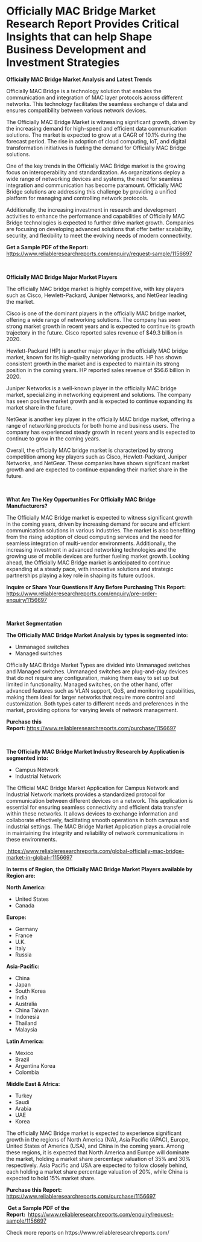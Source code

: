 <p><h1>Officially MAC Bridge Market Research Report Provides Critical Insights that can help Shape Business Development and Investment Strategies</h1></p><p><strong>Officially MAC Bridge Market Analysis and Latest Trends</strong></p>
<p><p>Officially MAC Bridge is a technology solution that enables the communication and integration of MAC layer protocols across different networks. This technology facilitates the seamless exchange of data and ensures compatibility between various network devices.</p><p>The Officially MAC Bridge Market is witnessing significant growth, driven by the increasing demand for high-speed and efficient data communication solutions. The market is expected to grow at a CAGR of 10.1% during the forecast period. The rise in adoption of cloud computing, IoT, and digital transformation initiatives is fueling the demand for Officially MAC Bridge solutions.</p><p>One of the key trends in the Officially MAC Bridge market is the growing focus on interoperability and standardization. As organizations deploy a wide range of networking devices and systems, the need for seamless integration and communication has become paramount. Officially MAC Bridge solutions are addressing this challenge by providing a unified platform for managing and controlling network protocols.</p><p>Additionally, the increasing investment in research and development activities to enhance the performance and capabilities of Officially MAC Bridge technologies is expected to further drive market growth. Companies are focusing on developing advanced solutions that offer better scalability, security, and flexibility to meet the evolving needs of modern connectivity.</p></p>
<p><strong>Get a Sample PDF of the Report:&nbsp;</strong> <a href="https://www.reliableresearchreports.com/enquiry/request-sample/1156697">https://www.reliableresearchreports.com/enquiry/request-sample/1156697</a></p>
<p>&nbsp;</p>
<p><strong>Officially MAC Bridge Major Market Players</strong></p>
<p><p>The officially MAC bridge market is highly competitive, with key players such as Cisco, Hewlett-Packard, Juniper Networks, and NetGear leading the market. </p><p>Cisco is one of the dominant players in the officially MAC bridge market, offering a wide range of networking solutions. The company has seen strong market growth in recent years and is expected to continue its growth trajectory in the future. Cisco reported sales revenue of $49.3 billion in 2020.</p><p>Hewlett-Packard (HP) is another major player in the officially MAC bridge market, known for its high-quality networking products. HP has shown consistent growth in the market and is expected to maintain its strong position in the coming years. HP reported sales revenue of $56.6 billion in 2020.</p><p>Juniper Networks is a well-known player in the officially MAC bridge market, specializing in networking equipment and solutions. The company has seen positive market growth and is expected to continue expanding its market share in the future. </p><p>NetGear is another key player in the officially MAC bridge market, offering a range of networking products for both home and business users. The company has experienced steady growth in recent years and is expected to continue to grow in the coming years.</p><p>Overall, the officially MAC bridge market is characterized by strong competition among key players such as Cisco, Hewlett-Packard, Juniper Networks, and NetGear. These companies have shown significant market growth and are expected to continue expanding their market share in the future.</p></p>
<p>&nbsp;</p>
<p><strong>What Are The Key Opportunities For Officially MAC Bridge Manufacturers?</strong></p>
<p><p>The Officially MAC Bridge market is expected to witness significant growth in the coming years, driven by increasing demand for secure and efficient communication solutions in various industries. The market is also benefiting from the rising adoption of cloud computing services and the need for seamless integration of multi-vendor environments. Additionally, the increasing investment in advanced networking technologies and the growing use of mobile devices are further fueling market growth. Looking ahead, the Officially MAC Bridge market is anticipated to continue expanding at a steady pace, with innovative solutions and strategic partnerships playing a key role in shaping its future outlook.</p></p>
<p><strong>Inquire or Share Your Questions If Any Before Purchasing This Report:</strong> <a href="https://www.reliableresearchreports.com/enquiry/pre-order-enquiry/1156697">https://www.reliableresearchreports.com/enquiry/pre-order-enquiry/1156697</a></p>
<p>&nbsp;</p>
<p><strong>Market Segmentation</strong></p>
<p><strong>The Officially MAC Bridge Market Analysis by types is segmented into:</strong></p>
<p><ul><li>Unmanaged switches</li><li>Managed switches</li></ul></p>
<p><p>Officially MAC Bridge Market Types are divided into Unmanaged switches and Managed switches. Unmanaged switches are plug-and-play devices that do not require any configuration, making them easy to set up but limited in functionality. Managed switches, on the other hand, offer advanced features such as VLAN support, QoS, and monitoring capabilities, making them ideal for larger networks that require more control and customization. Both types cater to different needs and preferences in the market, providing options for varying levels of network management.</p></p>
<p><strong>Purchase this Report:&nbsp;</strong><a href="https://www.reliableresearchreports.com/purchase/1156697">https://www.reliableresearchreports.com/purchase/1156697</a></p>
<p>&nbsp;</p>
<p><strong>The Officially MAC Bridge Market Industry Research by Application is segmented into:</strong></p>
<p><ul><li>Campus Network</li><li>Industrial Network</li></ul></p>
<p><p>The Official MAC Bridge Market Application for Campus Network and Industrial Network markets provides a standardized protocol for communication between different devices on a network. This application is essential for ensuring seamless connectivity and efficient data transfer within these networks. It allows devices to exchange information and collaborate effectively, facilitating smooth operations in both campus and industrial settings. The MAC Bridge Market Application plays a crucial role in maintaining the integrity and reliability of network communications in these environments.</p></p>
<p><a href="https://www.reliableresearchreports.com/global-officially-mac-bridge-market-in-global-r1156697">&nbsp;https://www.reliableresearchreports.com/global-officially-mac-bridge-market-in-global-r1156697</a></p>
<p><strong>In terms of Region, the Officially MAC Bridge Market Players available by Region are:</strong></p>
<p>
    <p> <strong> North America: </strong>
        <ul>
            <li>United States</li>
            <li>Canada</li>
        </ul>
        </p> 
    <p> <strong> Europe: </strong>
        <ul>
            <li>Germany</li>
            <li>France</li>
            <li>U.K.</li>
            <li>Italy</li>
            <li>Russia</li>
        </ul>
        </p> 
    <p> <strong> Asia-Pacific: </strong>
        <ul>
            <li>China</li>
            <li>Japan</li>
            <li>South Korea</li>
            <li>India</li>
            <li>Australia</li>
            <li>China Taiwan</li>
            <li>Indonesia</li>
            <li>Thailand</li>
            <li>Malaysia</li>
        </ul>
        </p> 
    <p> <strong> Latin America: </strong>
        <ul>
            <li>Mexico</li>
            <li>Brazil</li>
            <li>Argentina Korea</li>
            <li>Colombia</li>
        </ul>
        </p> 
    <p> <strong> Middle East & Africa: </strong>
        <ul>
            <li>Turkey</li>
            <li>Saudi</li>
            <li>Arabia</li>
            <li>UAE</li>
            <li>Korea</li>
        </ul>
    </p>
    </p>
<p><p>The officially MAC Bridge market is expected to experience significant growth in the regions of North America (NA), Asia Pacific (APAC), Europe, United States of America (USA), and China in the coming years. Among these regions, it is expected that North America and Europe will dominate the market, holding a market share percentage valuation of 35% and 30% respectively. Asia Pacific and USA are expected to follow closely behind, each holding a market share percentage valuation of 20%, while China is expected to hold 15% market share.</p></p>
<p><strong>Purchase this Report: </strong><a href="https://www.reliableresearchreports.com/purchase/1156697">https://www.reliableresearchreports.com/purchase/1156697</a></p>
<p>&nbsp;<strong>Get a Sample PDF of the Report:&nbsp;&nbsp;</strong><a href="https://www.reliableresearchreports.com/enquiry/request-sample/1156697">https://www.reliableresearchreports.com/enquiry/request-sample/1156697</a></p>
<p><strong></strong></p>
<p>Check more reports on https://www.reliableresearchreports.com/</p>